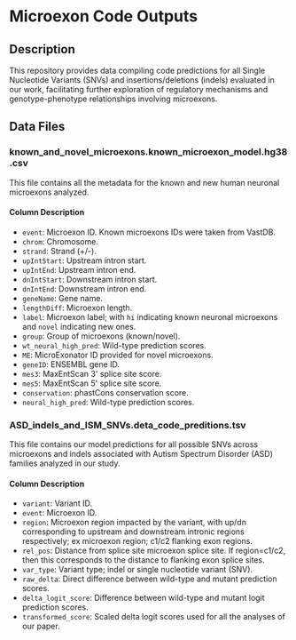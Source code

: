 # Microexon Code Outputs

## Description

This repository provides data compiling code predictions for all Single Nucleotide Variants (SNVs) and insertions/deletions (indels) evaluated in our work, facilitating further exploration of regulatory mechanisms and genotype-phenotype relationships involving microexons.

## Data Files

### known_and_novel_microexons.known_microexon_model.hg38.csv

This file contains all the metadata for the known and new human neuronal microexons analyzed.

#### Column Description

- `event`: Microexon ID. Known microexons IDs were taken from VastDB.
- `chrom`: Chromosome.
- `strand`: Strand (+/-).
- `upIntStart`: Upstream intron start.
- `upIntEnd`: Upstream intron end.
- `dnIntStart`: Downstream intron start.
- `dnIntEnd`: Downstream intron end.
- `geneName`: Gene name.
- `lengthDiff`: Microexon length.
- `label`: Microexon label; with `hi` indicating known neuronal microexons and `novel` indicating new ones.
- `group`: Group of microexons (known/novel).
- `wt_neural_high_pred`: Wild-type prediction scores.
- `ME`: MicroExonator ID provided for novel microexons.
- `geneID`: ENSEMBL gene ID.
- `mes3`: MaxEntScan 3' splice site score.
- `mes5`: MaxEntScan 5' splice site score.
- `conservation`: phastCons conservation score.
- `neural_high_pred`: Wild-type prediction scores.

### ASD_indels_and_ISM_SNVs.deta_code_preditions.tsv

This file contains our model predictions for all possible SNVs across microexons and indels associated with Autism Spectrum Disorder (ASD) families analyzed in our study.

#### Column Description

- `variant`: Variant ID.
- `event`: Microexon ID.
- `region`: Microexon region impacted by the variant, with up/dn corresponding to upstream and downstream intronic regions respectively; ex microexon region; c1/c2 flanking exon regions.
- `rel_pos`: Distance from splice site microexon splice site. If region=c1/c2, then this corresponds to the distance to flanking exon splice sites.
- `var_type`: Variant type; indel or single nucleotide variant (SNV).
- `raw_delta`: Direct difference between wild-type and mutant prediction scores.
- `delta_logit_score`: Difference between wild-type and mutant logit prediction scores.
- `transformed_score`: Scaled delta logit scores used for all the analyses of our paper.
